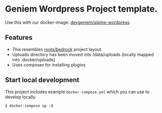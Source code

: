 # Geniem Wordpress Project template.

Use this with our docker-image: [devgeniem/alpine-wordpress](https://github.com/devgeniem/docker-alpine-wordpress).

## Features
- This resembles [roots/bedrock](https://github.com/roots/bedrock) project layout.
- Uploads directory has been moved into /data/uploads (locally mapped into .docker/uploads)
- Uses composer for installing plugins

## Start local development
This project includes example `docker-compose.yml` which you can use to develop locally.

```
$ docker-compose up -d
```